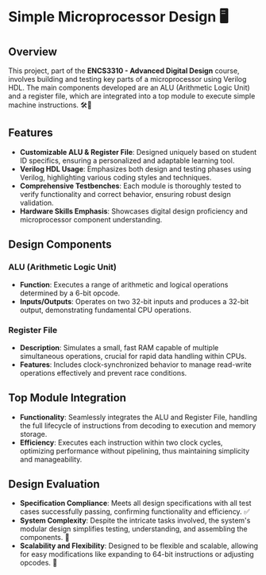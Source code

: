 # Simple Microprocessor Design 🖥️

## Overview
This project, part of the **ENCS3310 - Advanced Digital Design** course, involves building and testing key parts of a microprocessor using Verilog HDL. The main components developed are an ALU (Arithmetic Logic Unit) and a register file, which are integrated into a top module to execute simple machine instructions. 🛠️🔧

## Features
- **Customizable ALU & Register File**: Designed uniquely based on student ID specifics, ensuring a personalized and adaptable learning tool.
- **Verilog HDL Usage**: Emphasizes both design and testing phases using Verilog, highlighting various coding styles and techniques.
- **Comprehensive Testbenches**: Each module is thoroughly tested to verify functionality and correct behavior, ensuring robust design validation.
- **Hardware Skills Emphasis**: Showcases digital design proficiency and microprocessor component understanding.

## Design Components
### ALU (Arithmetic Logic Unit)
- **Function**: Executes a range of arithmetic and logical operations determined by a 6-bit opcode.
- **Inputs/Outputs**: Operates on two 32-bit inputs and produces a 32-bit output, demonstrating fundamental CPU operations.

### Register File
- **Description**: Simulates a small, fast RAM capable of multiple simultaneous operations, crucial for rapid data handling within CPUs.
- **Features**: Includes clock-synchronized behavior to manage read-write operations effectively and prevent race conditions.

## Top Module Integration
- **Functionality**: Seamlessly integrates the ALU and Register File, handling the full lifecycle of instructions from decoding to execution and memory storage.
- **Efficiency**: Executes each instruction within two clock cycles, optimizing performance without pipelining, thus maintaining simplicity and manageability.

## Design Evaluation
- **Specification Compliance**: Meets all design specifications with all test cases successfully passing, confirming functionality and efficiency. ✅
- **System Complexity**: Despite the intricate tasks involved, the system's modular design simplifies testing, understanding, and assembling the components. 🧩
- **Scalability and Flexibility**: Designed to be flexible and scalable, allowing for easy modifications like expanding to 64-bit instructions or adjusting opcodes. 🔧


